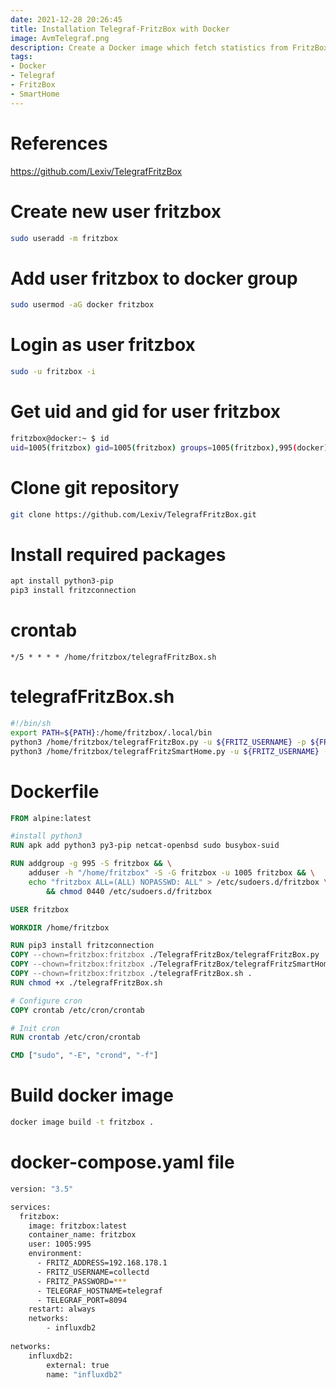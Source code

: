 ```yaml
---
date: 2021-12-28 20:26:45
title: Installation Telegraf-FritzBox with Docker
image: AvmTelegraf.png
description: Create a Docker image which fetch statistics from FritzBox and send them to Telegraf
tags: 
- Docker
- Telegraf
- FritzBox
- SmartHome
---
```


# References

<https://github.com/Lexiv/TelegrafFritzBox>

# Create new user fritzbox

~~~bash
sudo useradd -m fritzbox
~~~

# Add user fritzbox to docker group

~~~bash
sudo usermod -aG docker fritzbox
~~~

# Login as user fritzbox

~~~bash
sudo -u fritzbox -i
~~~

# Get uid and gid for user fritzbox

~~~bash
fritzbox@docker:~ $ id
uid=1005(fritzbox) gid=1005(fritzbox) groups=1005(fritzbox),995(docker)
~~~

# Clone git repository

~~~bash
git clone https://github.com/Lexiv/TelegrafFritzBox.git
~~~

# Install required packages

~~~bash
apt install python3-pip
pip3 install fritzconnection
~~~

# crontab

~~~crontab
*/5 * * * * /home/fritzbox/telegrafFritzBox.sh
~~~

# telegrafFritzBox.sh

~~~bash
#!/bin/sh
export PATH=${PATH}:/home/fritzbox/.local/bin
python3 /home/fritzbox/telegrafFritzBox.py -u ${FRITZ_USERNAME} -p ${FRITZ_PASSWORD} -i ${FRITZ_ADDRESS} | nc -q 1 ${TELEGRAF_HOSTNAME} ${TELEGRAF_PORT}
python3 /home/fritzbox/telegrafFritzSmartHome.py -u ${FRITZ_USERNAME} -p ${FRITZ_PASSWORD} -i ${FRITZ_ADDRESS} | nc -q 1 ${TELEGRAF_HOSTNAME} ${TELEGRAF_PORT}
~~~

# Dockerfile

~~~dockerfile
FROM alpine:latest

#install python3
RUN apk add python3 py3-pip netcat-openbsd sudo busybox-suid

RUN addgroup -g 995 -S fritzbox && \
    adduser -h "/home/fritzbox" -S -G fritzbox -u 1005 fritzbox && \
    echo "fritzbox ALL=(ALL) NOPASSWD: ALL" > /etc/sudoers.d/fritzbox \
        && chmod 0440 /etc/sudoers.d/fritzbox

USER fritzbox

WORKDIR /home/fritzbox

RUN pip3 install fritzconnection
COPY --chown=fritzbox:fritzbox ./TelegrafFritzBox/telegrafFritzBox.py .
COPY --chown=fritzbox:fritzbox ./TelegrafFritzBox/telegrafFritzSmartHome.py .
COPY --chown=fritzbox:fritzbox ./telegrafFritzBox.sh .
RUN chmod +x ./telegrafFritzBox.sh

# Configure cron
COPY crontab /etc/cron/crontab

# Init cron
RUN crontab /etc/cron/crontab

CMD ["sudo", "-E", "crond", "-f"]
~~~

# Build docker image

~~~bash
docker image build -t fritzbox .
~~~

# docker-compose.yaml file

~~~bash
version: "3.5"

services:
  fritzbox:
    image: fritzbox:latest
    container_name: fritzbox
    user: 1005:995
    environment:
      - FRITZ_ADDRESS=192.168.178.1
      - FRITZ_USERNAME=collectd
      - FRITZ_PASSWORD=***
      - TELEGRAF_HOSTNAME=telegraf
      - TELEGRAF_PORT=8094
    restart: always
    networks:
        - influxdb2
        
networks:
    influxdb2:
        external: true
        name: "influxdb2"
~~~
